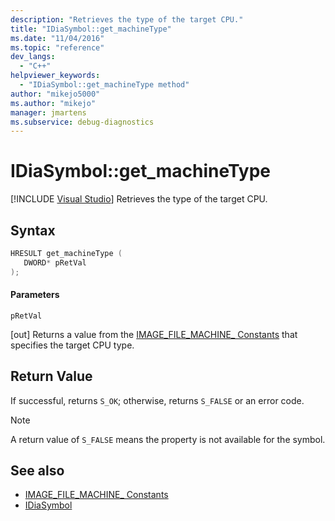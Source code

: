 ```yaml
---
description: "Retrieves the type of the target CPU."
title: "IDiaSymbol::get_machineType"
ms.date: "11/04/2016"
ms.topic: "reference"
dev_langs:
  - "C++"
helpviewer_keywords:
  - "IDiaSymbol::get_machineType method"
author: "mikejo5000"
ms.author: "mikejo"
manager: jmartens
ms.subservice: debug-diagnostics
---
```

# IDiaSymbol::get_machineType

 [!INCLUDE [Visual Studio](~/includes/applies-to-version/vs-windows-only.md)]
Retrieves the type of the target CPU.

## Syntax

```C++
HRESULT get_machineType ( 
   DWORD* pRetVal
);
```

#### Parameters
 `pRetVal`

[out] Returns a value from the [IMAGE_FILE_MACHINE_ Constants](/windows/desktop/SysInfo/image-file-machine-constants) that specifies the target CPU type.

## Return Value
 If successful, returns `S_OK`; otherwise, returns `S_FALSE` or an error code.

> [!NOTE]
> A return value of `S_FALSE` means the property is not available for the symbol.

## See also
- [IMAGE_FILE_MACHINE_ Constants](/windows/desktop/SysInfo/image-file-machine-constants) 
- [IDiaSymbol](../../debugger/debug-interface-access/idiasymbol.md)
